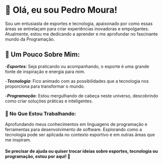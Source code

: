 # 👋 Olá, eu sou Pedro Moura!

Sou um entusiasta de esportes e tecnologia, apaixonado por como essas áreas se entrelaçam para criar experiências inovadoras e empolgantes. Atualmente, estou me dedicando a aprender e me aprofundar no fascinante mundo da Programação.

## 🚀 Um Pouco Sobre Mim:
-***Esportes***: Seja praticando ou acompanhando, o esporte é uma grande fonte de inspiração e energia para mim.

-***Tecnologia***: Fico animado com as possibilidades que a tecnologia nos proporciona para transformar o mundo.

-***Programação***: Estou mergulhando de cabeça neste universo, descobrindo como criar soluções práticas e inteligentes.

### 🌱 No Que Estou Trabalhando:
Aprofundando meus conhecimentos em linguagens de programação e ferramentas para desenvolvimento de software.
Explorando como a tecnologia pode ser aplicada no contexto esportivo e em outras áreas que me inspiram.

#### Se precisar de ajuda ou quiser trocar ideias sobre esportes, tecnologia ou programação, estou por aqui! 🙌
